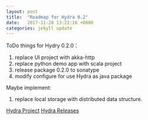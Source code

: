 ```yaml
---
layout: post
title:  "Roadmap for Hydra 0.2"
date:   2017-11-28 13:22:16 +0800
categories: jekyll update
---
```

ToDo things for Hydry 0.2.0：
 1. replace UI project with akka-http
 2. replace python demo app with scala project 
 3. release package 0.2.0 to sonatype
 4. modify configure for use Hydra as java package
 

Maybe implement:
 1. replace local storage with distributed data structure.


[Hydra Project](https://github.com/wherby/Hydra)
[Hydra Releases](https://github.com/wherby/HydraRelease)


[jekyll-docs]: https://jekyllrb.com/docs/home
[jekyll-gh]:   https://github.com/jekyll/jekyll
[jekyll-talk]: https://talk.jekyllrb.com/
